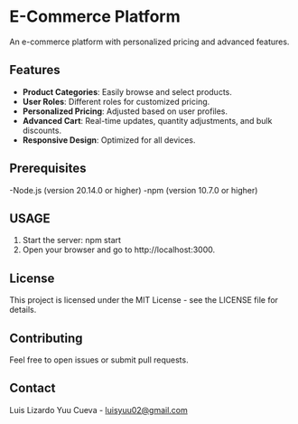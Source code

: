 # E-Commerce Platform

An e-commerce platform with personalized pricing and advanced features.

## Features

- **Product Categories**: Easily browse and select products.
- **User Roles**: Different roles for customized pricing.
- **Personalized Pricing**: Adjusted based on user profiles.
- **Advanced Cart**: Real-time updates, quantity adjustments, and bulk discounts.
- **Responsive Design**: Optimized for all devices.

## Prerequisites
-Node.js (version 20.14.0 or higher)
-npm (version 10.7.0 or higher)

## USAGE
1. Start the server:
   npm start
2. Open your browser and go to http://localhost:3000.

## License
This project is licensed under the MIT License - see the LICENSE file for details.

## Contributing
Feel free to open issues or submit pull requests.

## Contact 
Luis Lizardo Yuu Cueva - luisyuu02@gmail.com
